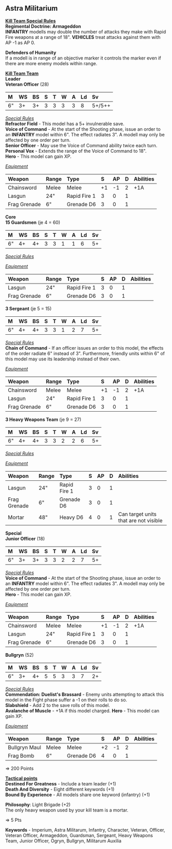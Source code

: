 ## Astra Militarium  
<ins>**Kill Team Special Rules**</ins>  
**Regimental Doctrine: Armageddon**  
**INFANTRY** modells may double the number of attacks they make with Rapid Fire weapons at a range of 18". **VEHICLES** treat attacks against them with AP -1 as AP 0.  

**Defenders of Humanity**  
If a modell is in range of an objective marker it controls the marker even if there are more enemy models within range.   

<ins>**Kill Team Team**</ins>  
**Leader**  
**Veteran Officer** (28)  

|M|WS|BS|S|T|W|A|Ld|Sv|
|:---|:---|:---|:---|:---|:---|:---|:---|:---|
|6"|3+|3+|3|3|3|3|8|5+/5++|

<ins>*Special Rules*</ins>  
**Refractor Field** - This model has a 5+ invulnerable save.  
**Voice of Command** - At the start of the Shooting phase, issue an order to an **INFANTRY** model within 6". The effect radiates 3". A modell may only be affected by one order per turn.  
**Senior Officer** - May use the Voice of Command ability twice each turn.  
**Personal Vox** - Extends the range of the Voice of Command to 18".  
**Hero** - This model can gain XP.  

<ins>*Equipment*</ins>  

|Weapon|Range|Type|S|AP|D|Abilities|
|:---|:---|:---|:---|:---|:---|:---|
|Chainsword|Melee|Melee|+1|-1|2|+1A|
|Lasgun|24"|Rapid Fire 1|3|0|1||
|Frag Grenade|6"|Grenade D6|3|0|1||

**Core**  
**15 Guardsmen** (je 4 = 60)  

|M|WS|BS|S|T|W|A|Ld|Sv|
|:---|:---|:---|:---|:---|:---|:---|:---|:---|
|6"|4+|4+|3|3|1|1|6|5+|

<ins>*Special Rules*</ins>   

<ins>*Equipment*</ins>  

|Weapon|Range|Type|S|AP|D|Abilities|
|:---|:---|:---|:---|:---|:---|:---|
|Lasgun|24"|Rapid Fire 1|3|0|1||
|Frag Grenade|6"|Grenade D6|3|0|1||

**3 Sergeant** (je 5 = 15)  

|M|WS|BS|S|T|W|A|Ld|Sv|
|:---|:---|:---|:---|:---|:---|:---|:---|:---|
|6"|4+|4+|3|3|1|2|7|5+|

<ins>*Special Rules*</ins>   
**Chain of Command** - If an officer issues an order to this model, the effects of the order radiate 6" instead of 3". Furthermore, friendly <regiment> units within 6" of this model may use its leadership instead of their own.

<ins>*Equipment*</ins>  

|Weapon|Range|Type|S|AP|D|Abilities|
|:---|:---|:---|:---|:---|:---|:---|
|Chainsword|Melee|Melee|+1|-1|2|+1A|
|Lasgun|24"|Rapid Fire 1|3|0|1||
|Frag Grenade|6"|Grenade D6|3|0|1||

**3 Heavy Weapons Team** (je 9 = 27)  

|M|WS|BS|S|T|W|A|Ld|Sv|
|:---|:---|:---|:---|:---|:---|:---|:---|:---|
|6"|4+|4+|3|3|2|2|6|5+|

<ins>*Special Rules*</ins>   

<ins>*Equipment*</ins>  

|Weapon|Range|Type|S|AP|D|Abilities|
|:---|:---|:---|:---|:---|:---|:---|
|Lasgun|24"|Rapid Fire 1|3|0|1||
|Frag Grenade|6"|Grenade D6|3|0|1||
|Mortar|48"|Heavy D6|4|0|1|Can target units that are not visible|

**Special**  
**Junior Officer** (18)  

|M|WS|BS|S|T|W|A|Ld|Sv|
|:---|:---|:---|:---|:---|:---|:---|:---|:---|
|6"|3+|3+|3|3|2|2|7|5+|

<ins>*Special Rules*</ins>  
**Voice of Command** - At the start of the Shooting phase, issue an order to an **INFANTRY** model within 6". The effect radiates 3". A modell may only be affected by one order per turn.  
**Hero** - This model can gain XP.  

<ins>*Equipment*</ins>  

|Weapon|Range|Type|S|AP|D|Abilities|
|:---|:---|:---|:---|:---|:---|:---|
|Chainsword|Melee|Melee|+1|-1|2|+1A|
|Lasgun|24"|Rapid Fire 1|3|0|1||
|Frag Grenade|6"|Grenade D6|3|0|1||

**Bullgryn** (52)  

|M|WS|BS|S|T|W|A|Ld|Sv|
|:---|:---|:---|:---|:---|:---|:---|:---|:---|
|6"|3+|4+|5|5|3|3|7|2+|

<ins>*Special Rules*</ins>  
**Commendation: Duelist's Brassard** - Enemy units attempting to attack this model in the Fight phase suffer a -1 on their rolls to do so.  
**Slabshield** - Add 2 to the save rolls of this model.  
**Avalanche of Muscle** - +1A if this model charged.
**Hero** - This model can gain XP.  

<ins>*Equipment*</ins>  

|Weapon|Range|Type|S|AP|D|Abilities|
|:---|:---|:---|:---|:---|:---|:---|
|Bullgryn Maul|Melee|Melee|+2|-1|2||
|Frag Bomb|6"|Grenade D6|4|0|1||

=> 200 Points


<ins>**Tactical points**</ins>  
**Destined For Greatness** - Include a team leader (+1)  
**Death And Diversity** - Eight different keywords (+1)  
**Bound By Experience** - All models share one keyword (infantry) (+1)  

**Philosophy**: Light Brigade (+2)  
The only heavy weapon used by your kill team is a mortar.

=> 5 Pts

**Keywords** - Imperium, Astra Militarum, Infantry, Character, Veteran, Officer, Veteran Officer, Armageddon, Guardsman, Sergeant, Heavy Weapons Team, Junior Officer, Ogryn, Bullgryn, Militarum Auxilia
